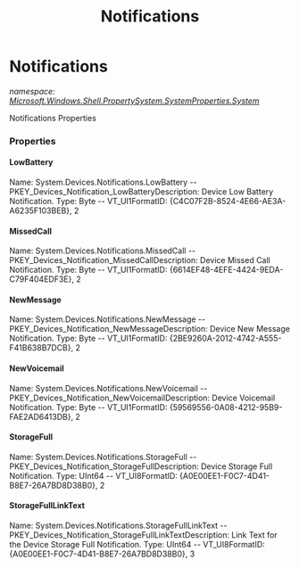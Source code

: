 ﻿---
title: Notifications
---

# Notifications
_namespace: [Microsoft.Windows.Shell.PropertySystem.SystemProperties.System](N-Microsoft.Windows.Shell.PropertySystem.SystemProperties.System.html)_

Notifications Properties



### Properties

#### LowBattery
Name: System.Devices.Notifications.LowBattery -- PKEY_Devices_Notification_LowBatteryDescription: Device Low Battery Notification.
Type: Byte -- VT_UI1FormatID: {C4C07F2B-8524-4E66-AE3A-A6235F103BEB}, 2
#### MissedCall
Name: System.Devices.Notifications.MissedCall -- PKEY_Devices_Notification_MissedCallDescription: Device Missed Call Notification.
Type: Byte -- VT_UI1FormatID: {6614EF48-4EFE-4424-9EDA-C79F404EDF3E}, 2
#### NewMessage
Name: System.Devices.Notifications.NewMessage -- PKEY_Devices_Notification_NewMessageDescription: Device New Message Notification.
Type: Byte -- VT_UI1FormatID: {2BE9260A-2012-4742-A555-F41B638B7DCB}, 2
#### NewVoicemail
Name: System.Devices.Notifications.NewVoicemail -- PKEY_Devices_Notification_NewVoicemailDescription: Device Voicemail Notification.
Type: Byte -- VT_UI1FormatID: {59569556-0A08-4212-95B9-FAE2AD6413DB}, 2
#### StorageFull
Name: System.Devices.Notifications.StorageFull -- PKEY_Devices_Notification_StorageFullDescription: Device Storage Full Notification.
Type: UInt64 -- VT_UI8FormatID: {A0E00EE1-F0C7-4D41-B8E7-26A7BD8D38B0}, 2
#### StorageFullLinkText
Name: System.Devices.Notifications.StorageFullLinkText -- PKEY_Devices_Notification_StorageFullLinkTextDescription: Link Text for the Device Storage Full Notification.
Type: UInt64 -- VT_UI8FormatID: {A0E00EE1-F0C7-4D41-B8E7-26A7BD8D38B0}, 3

